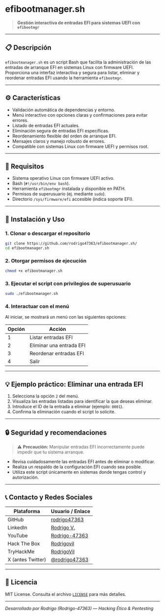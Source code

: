 
# efibootmanager.sh
> **Gestión interactiva de entradas EFI para sistemas UEFI con `efibootmgr`**

---

## 📋 Descripción

`efibootmanager.sh` es un script Bash que facilita la administración de las entradas de arranque EFI en sistemas Linux con firmware UEFI.  
Proporciona una interfaz interactiva y segura para listar, eliminar y reordenar entradas EFI usando la herramienta `efibootmgr`.

---

## ⚙️ Características

- Validación automática de dependencias y entorno.
- Menú interactivo con opciones claras y confirmaciones para evitar errores.
- Listado de entradas EFI actuales.
- Eliminación segura de entradas EFI específicas.
- Reordenamiento flexible del orden de arranque EFI.
- Mensajes claros y manejo robusto de errores.
- Compatible con sistemas Linux con firmware UEFI y permisos root.

---

## 📌 Requisitos

- Sistema operativo Linux con firmware UEFI activo.
- Bash (`#!/usr/bin/env bash`).
- Herramienta `efibootmgr` instalada y disponible en PATH.
- Permisos de superusuario (ej. mediante `sudo`).
- Directorio `/sys/firmware/efi` accesible (indica soporte EFI).

---

## 🚀 Instalación y Uso

### 1. Clonar o descargar el repositorio

```bash
git clone https://github.com/rodrigo47363/efibootmanager.sh/
cd efibootmanager.sh
````

### 2. Otorgar permisos de ejecución

```bash
chmod +x efibootmanager.sh
```

### 3. Ejecutar el script con privilegios de superusuario

```bash
sudo ./efibootmanager.sh
```

### 4. Interactuar con el menú

Al iniciar, se mostrará un menú con las siguientes opciones:

| Opción | Acción                   |
| ------ | ------------------------ |
| 1      | Listar entradas EFI      |
| 2      | Eliminar una entrada EFI |
| 3      | Reordenar entradas EFI   |
| 4      | Salir                    |

---

## 💡 Ejemplo práctico: Eliminar una entrada EFI

1. Selecciona la opción `2` del menú.
2. Visualiza las entradas listadas para identificar la que deseas eliminar.
3. Introduce el ID de la entrada a eliminar (ejemplo: `0001`).
4. Confirma la eliminación cuando el script lo solicite.

---

## 🔒 Seguridad y recomendaciones

> ⚠️ **Precaución:** Manipular entradas EFI incorrectamente puede impedir que tu sistema arranque.

* Revisa cuidadosamente las entradas EFI antes de eliminar o modificar.
* Realiza un respaldo de la configuración EFI cuando sea posible.
* Utiliza este script únicamente en sistemas donde tengas control y autorización.

---

## 📞 Contacto y Redes Sociales

| Plataforma        | Usuario / Enlace                                          |
| ----------------- | --------------------------------------------------------- |
| GitHub            | [rodrigo47363](https://github.com/rodrigo47363)           |
| LinkedIn          | [Rodrigo V.](https://linkedin.com/in/rodrigo-v-695728215) |
| YouTube           | [Rodrigo-47363](https://youtube.com/@Rodrigo-47363)       |
| Hack The Box      | [Rodrigovil](https://app.hackthebox.com/users/2072477)    |
| TryHackMe         | [RodrigoVil](https://tryhackme.com/p/RodrigoVil)          |
| X (antes Twitter) | [@rodrigo47363](https://twitter.com/rodrigo47363)         |

---

## 📄 Licencia

MIT License. Consulta el archivo [`LICENSE`](LICENSE) para más detalles.

---

*Desarrollado por Rodrigo (Rodrigo-47363) — Hacking Ético & Pentesting*

```
